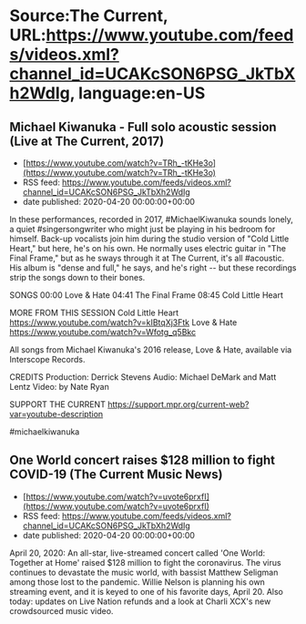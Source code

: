 # Source:The Current, URL:https://www.youtube.com/feeds/videos.xml?channel_id=UCAKcSON6PSG_JkTbXh2WdIg, language:en-US

## Michael Kiwanuka - Full solo acoustic session (Live at The Current, 2017)
 - [https://www.youtube.com/watch?v=TRh_-tKHe3o](https://www.youtube.com/watch?v=TRh_-tKHe3o)
 - RSS feed: https://www.youtube.com/feeds/videos.xml?channel_id=UCAKcSON6PSG_JkTbXh2WdIg
 - date published: 2020-04-20 00:00:00+00:00

In these performances, recorded in 2017, #MichaelKiwanuka sounds lonely, a quiet #singersongwriter who might just be playing in his bedroom for himself. Back-up vocalists join him during the studio version of "Cold Little Heart," but here, he's on his own. He normally uses electric guitar in "The Final Frame," but as he sways through it at The Current, it's all #acoustic. His album is "dense and full," he says, and he's right -- but these recordings strip the songs down to their bones.

SONGS
00:00 Love & Hate
04:41 The Final Frame
08:45 Cold Little Heart

MORE FROM THIS SESSION
Cold Little Heart https://www.youtube.com/watch?v=kIBtqXj3Ftk
Love & Hate https://www.youtube.com/watch?v=Wfotg_q5Bkc

All songs from Michael Kiwanuka's 2016 release, Love & Hate, available via Interscope Records.

CREDITS
Production: Derrick Stevens
Audio: Michael DeMark and Matt Lentz
Video: by Nate Ryan

SUPPORT THE CURRENT
https://support.mpr.org/current-web?var=youtube-description

#michaelkiwanuka

## One World concert raises $128 million to fight COVID-19 (The Current Music News)
 - [https://www.youtube.com/watch?v=uvote6prxfI](https://www.youtube.com/watch?v=uvote6prxfI)
 - RSS feed: https://www.youtube.com/feeds/videos.xml?channel_id=UCAKcSON6PSG_JkTbXh2WdIg
 - date published: 2020-04-20 00:00:00+00:00

April 20, 2020: An all-star, live-streamed concert called 'One World: Together at Home' raised $128 million to fight the coronavirus. The virus continues to devastate the music world, with bassist Matthew Seligman among those lost to the pandemic. Willie Nelson is planning his own streaming event, and it is keyed to one of his favorite days, April 20. Also today: updates on Live Nation refunds and a look at Charli XCX's new crowdsourced music video.

